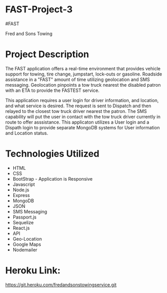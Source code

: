 # FAST-Project-3

#FAST

Fred and Sons Towing

# Project Description

The FAST application offers a real-time environment that provides vehicle support for towing, tire change, jumpstart, lock-outs or gasoline.  Roadside assistance in a "FAST" amount of time utilizing geolocation and SMS messaging. Geolocation pinpoints a tow truck nearest the disabled patron with an ETA to provide the FASTEST service. 

This application requires a user login for driver information, and location, and what service is desired. The request is sent to Dispatch and then relayed to the closest tow truck driver nearest the patron.  The SMS capability will put the user in contact with the tow truck driver currently in route to offer asssistance. This applicaton utilizes a User login and a Dispath login to provide separate MongoDB systems for User information and Location status.



# Technologies Utilized

* HTML
* CSS
* BootStrap - Application is Responsive
* Javascript
* Node.js
* Express
* MongoDB
* JSON
* SMS Messaging
* Passport.js
* Sequelize
* React.js
* API
* Geo-Location
* Google Maps
* Nodemailer


# Heroku Link:  
 
https://git.heroku.com/fredandsonstowingservice.git
  


